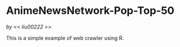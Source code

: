 # AnimeNewsNetwork-Pop-Top-50

_by << liu00222 >>_

This is a simple example of web crawler using R.
